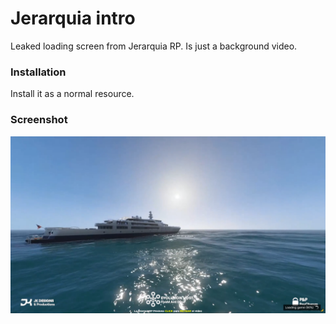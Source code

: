 # Jerarquia intro

Leaked loading screen from Jerarquia RP. Is just a background video.

### Installation

Install it as a normal resource.

### Screenshot

![Preview of the resource](preview.png)
